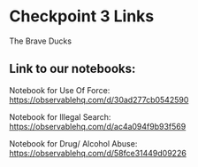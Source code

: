 # Checkpoint 3 Links
The Brave Ducks

## Link to our notebooks:

Notebook for Use Of Force: https://observablehq.com/d/30ad277cb0542590

Notebook for Illegal Search: https://observablehq.com/d/ac4a094f9b93f569

Notebook for Drug/ Alcohol Abuse: https://observablehq.com/d/58fce31449d09226

